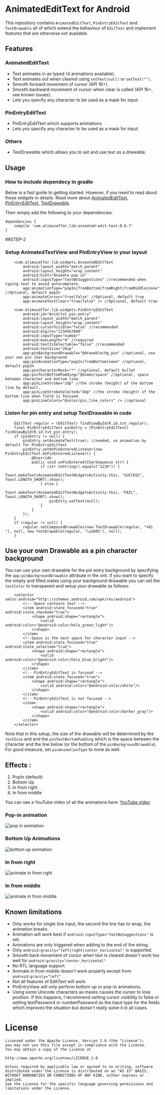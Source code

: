 # AnimatedEditText for Android

This repository contains `AnimatedEditText`, `PinEntryEditText` and `TextDrawable` all of which
extend the behaviour of `EditText` and implement features that are otherwise not available.

## Features

### AnimatedEditText

- Text animates in as typed (4 animations available).
- Text animates out when cleared using `setText(null)` or `setText("")`.
- Smooth forward movement of cursor (API 16+).
- Smooth backward movement of cursor when clear is called (API 16+, see known issues).
- Lets you specify any character to be used as a mask for input.

### PinEntryEditText

- PinEntryEditText which supports animations.
- Lets you specify any character to be used as a mask for input.

### Others

- TextDrawable which allows you to set and use text as a drawable.


## Usage

### How to include dependecy in gradle

Below is a fast guide to getting started. However, if you need to read about these widgets in
details. Read more about [AnimatedEditText](https://medium.com/@ali.muzaffar),
[PinEntryEditText](https://medium.com/@ali.muzaffar/building-a-pinentryedittext-in-android-5f2eddcae5d3#.tka93qm3d),
[TextDrawable](https://medium.com/@ali.muzaffar/textdrawable-to-display-emojis-and-unicode-characters-in-android-35614168b8ad#.21ukwskwr).

Then simply add the following to your dependencies.

    dependencies {
        compile 'com.alimuzaffar.lib:animated-edit-text:0.0.7'
    }

##STEP-2

### Setup AnimatedTextView and PinEntryView in your layout

        <com.alimuzaffar.lib.widgets.AnimatedEditText
            android:layout_width="match_parent"
            android:layout_height="wrap_content"
            android:hint="Animate pop in"
            android:inputType="textNoSuggestions" //recommended when typing text to avoid autocomplete.
            app:animationType="popIn|fromBottom|fromRight|fromMiddle|none" //Optional, default popIn
            app:animateCursor="true|false" //Optional, default true
            app:animateTextClear="true|false" /> //Optional, default true

        <com.alimuzaffar.lib.widgets.PinEntryEditText
            android:id="@+id/txt_pin_entry"
            android:layout_width="match_parent"
            android:layout_height="wrap_content"
            android:cursorVisible="false" //recommended
            android:digits="1234567890"
            android:inputType="number"
            android:maxLength="4" //required
            android:textIsSelectable="false" //recommended
            android:textSize="20sp"
            app:pinBackgroundDrawable="@drawable/bg_pin" //optional, use your own pin char background
            app:pinAnimationType="popIn|fromBottom|none" //optional, default popIn
			app:pinCharacterMask="*" //optional, default bullet
			app:pinTextBottomPadding="@dimen/space" //optional, space between character and bottom line.
			app:pinLineStroke="2dp" //the stroke (height) of the bottom line by default.
			app:pinLineStrokeSelected="4dp" //the stroke (height) of the bottom line when field is focused.
            app:pinLineColors="@color/pin_line_colors" /> //optional


### Listen for pin entry and setup TextDrawable in code

        EditText regular = (EditText) findViewById(R.id.txt_regular);
        final PinEntryEditText pinEntry = (PinEntryEditText) findViewById(R.id.txt_pin_entry);
        if (pinEntry != null) {
            pinEntry.setAnimateText(true); //needed, no animation by default for PinEntryEditText
            pinEntry.setOnPinEnteredListener(new PinEntryEditText.OnPinEnteredListener() {
                @Override
                public void onPinEntered(CharSequence str) {
                    if (str.toString().equals("1234")) {
                        Toast.makeText(AnimatedEditTextWidgetsActivity.this, "SUCCESS", Toast.LENGTH_SHORT).show();
                    } else {
                        Toast.makeText(AnimatedEditTextWidgetsActivity.this, "FAIL", Toast.LENGTH_SHORT).show();
                        pinEntry.setText(null);
                    }
                }
            });
        }
        if (regular != null) {
            regular.setCompoundDrawables(new TextDrawable(regular, "+61 "), null, new TextDrawable(regular, "\u2605"), null);
        }

## Use your own Drawable as a pin character background

You can use your own drawable for the pin entry background by specifying the `app:pinBackgroundDrawable`
attribute in the xml. If you want to specify the empty and filled states using your background drawable
you can set the `textColor` to transparent and setup your drawable as follows:

        <selector xmlns:android="http://schemas.android.com/apk/res/android">
            <!-- Space contains text -->
            <item android:state_focused="true" android:state_checked="true">
                <shape android:shape="rectangle">
                    <solid android:color="@android:color/holo_green_light"/>
                </shape>
            </item>
            <!--Space is the next space for character input -->
            <item android:state_focused="true" android:state_selected="true">
                <shape android:shape="rectangle">
                    <solid android:color="@android:color/holo_blue_bright"/>
                </shape>
            </item>
            <!-- PinEntryEditText is focused -->
            <item android:state_focused="true">
                <shape android:shape="rectangle">
                    <solid android:color="@android:color/white"/>
                </shape>
            </item>
            <!-- PinEntryEditText is not focused -->
            <item>
                <shape android:shape="rectangle">
                    <solid android:color="@android:color/darker_gray"/>
                </shape>
            </item>
        </selector>

Note that in this setup, the size of the drawable will be determined by the `textSize` and and the `pinTextBottomPadding`
which is the space between the character and the line below (or the bottom of the `pinBackgroundDrawable`).
For good measure, set `pinAnimationType` to none as well.

## Effects :

1. PopIn (default)
2. Bottom Up
3. In from right
4. In from middle

You can see a YouTube video of all the animations here: [YouTube video](https://www.youtube.com/watch?v=VW6vFzniehU)

### Pop-in animation

![pop in animation](http://i.giphy.com/x1AsZJypT6rmw.gif)

### Bottom Up Animations

![bottom up animation](http://i.giphy.com/DwawaNNbE3UKQ.gif)

### In from right

![animate in from right](http://i.giphy.com/Nzd38Q57CJ5zq.gif)

### In from middle

![animate in from middle](http://i.giphy.com/8WKKm4nTM3N60.gif)


## Known limitations

- Only works for single line input, the second the line has to wrap, the animation breaks.
- Animation will work best if `android:inputType="textNoSuggestions"` is set.
- Animations are only triggered when adding to the end of the string.
- Only `android:gravity="left|right|center_horizontal"` is supported.
- Smooth back movement of cursor when text is cleared doesn't work too well for `android:gravity="center_horizontal"`
- No RTL language support.
- Animate in from middle doesn't work properly except from `android:gravity="left"`
- Not all features of EditText will work
- PinEntryView will only perform bottom up or pop-in animations.
- Using some Unicode characters as masks causes the cursor to lose position. If this happens, I recommend setting cursor visibility to false or setting textPassword or numberPassword as the input type for the fields which improves the situation but doesn't really solve it in all cases.

License
=======

    Licensed under the Apache License, Version 2.0 (the "License");
    you may not use this file except in compliance with the License.
    You may obtain a copy of the License at

    http://www.apache.org/licenses/LICENSE-2.0

    Unless required by applicable law or agreed to in writing, software
    distributed under the License is distributed on an "AS IS" BASIS,
    WITHOUT WARRANTIES OR CONDITIONS OF ANY KIND, either express or implied.
    See the License for the specific language governing permissions and
    limitations under the License.

